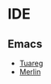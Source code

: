 # IDE

## Emacs
* [Tuareg](https://github.com/ocaml/tuareg)
* [Merlin](https://github.com/the-lambda-church/merlin)